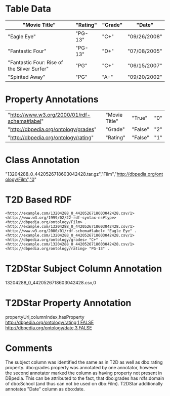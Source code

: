 # Table Data

| "Movie Title"                               | "Rating" | "Grade" | "Date"       |
|---------------------------------------------|----------|---------|--------------|
| "Eagle Eye"                                 | "PG-13"  | "C+"    | "09/26/2008" |
| "Fantastic Four"                            | "PG-13"  | "D+"    | "07/08/2005" |
| "Fantastic Four: Rise of the Silver Surfer" | "PG"     | "C+"    | "06/15/2007" |
| "Spirited Away"                             | "PG"     | "A-"    | "09/20/2002" |

# Property Annotations

|                                              |               |         |     |
|----------------------------------------------|---------------|---------|-----|
| "http://www.w3.org/2000/01/rdf-schema#label" | "Movie Title" | "True"  | "0" |
| "http://dbpedia.org/ontology/grades"         | "Grade"       | "False" | "2" |
| "http://dbpedia.org/ontology/rating"         | "Rating"      | "False" | "1" |

# Class Annotation

"13204288_0_4420526718603042428.tar.gz","Film","http://dbpedia.org/ontology/Film","0"

# T2D Based RDF

```
<http://example.com/13204288_0_4420526718603042428.csv/1> <http://www.w3.org/1999/02/22-rdf-syntax-ns#type> <http://dbpedia.org/ontology/Film> .
<http://example.com/13204288_0_4420526718603042428.csv/1> <http://www.w3.org/2000/01/rdf-schema#label> "Eagle Eye" .
<http://example.com/13204288_0_4420526718603042428.csv/1> <http://dbpedia.org/ontology/grades> "C+" .
<http://example.com/13204288_0_4420526718603042428.csv/1> <http://dbpedia.org/ontology/rating> "PG-13" .
```

# T2DStar Subject Column Annotation

13204288_0_4420526718603042428.csv,0

# T2DStar Property Annotation

propertyUri,columnIndex,hasProperty
http://dbpedia.org/ontology/rating,1,FALSE
http://dbpedia.org/ontology/date,3,FALSE

# Comments

The subject column was identified the same as in T2D as well as dbo:rating property.
dbo:grades property was annotated by one annotator, however the second annotator marked the column as having property not present in DBpedia.
This can be attributed to the fact, that dbo:grades has rdfs:domain of dbo:School (and thus can not be used on dbo:Film).
T2DStar additionally annotates "Date" column as dbo:date.
